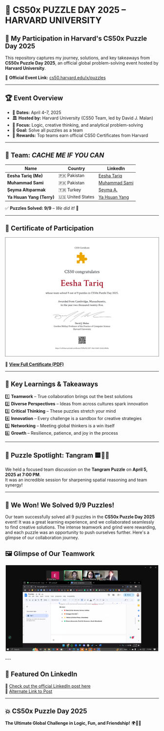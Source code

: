 # 🧩 CS50x PUZZLE DAY 2025 – HARVARD UNIVERSITY

## 🚀 My Participation in **Harvard's CS50x Puzzle Day 2025**

This repository captures my journey, solutions, and key takeaways from **CS50x Puzzle Day 2025**, an official global problem-solving event hosted by **Harvard University**.

🔗 **Official Event Link:** [cs50.harvard.edu/x/puzzles](https://cs50.harvard.edu/x/puzzles)

---

## 🏆 Event Overview

- 📅 **Dates:** April 4–7, 2025  
- 🏛️ **Hosted by:** Harvard University (CS50 Team, led by David J. Malan)  
- 🧠 **Focus:** Logic, creative thinking, and analytical problem-solving  
- 🎯 **Goal:** Solve all puzzles as a team  
- 🏅 **Rewards:** Top teams earn official CS50 Certificates from Harvard

---

## 👥 Team: *CACHE ME IF YOU CAN*  

| Name | Country | LinkedIn |
|------|---------|----------|
| **Eesha Tariq (Me)** | 🇵🇰 Pakistan | [Eesha Tariq](https://www.linkedin.com/in/esha-tariqdev/) |
| **Muhammad Sami** | 🇵🇰 Pakistan | [Muhammad Sami](https://www.linkedin.com/in/muhamadsami/) |
| **Şeyma Altıparmak** | 🇹🇷 Turkey | [Şeyma A.](https://www.linkedin.com/in/seyma-altiparmak/) |
| **Ya Hsuan Yang (Terry)** | 🇺🇸 United States | [Ya Hsuan Yang](https://www.linkedin.com/in/yahsuan-yang-terry/) |

✅ **Puzzles Solved: 9/9** – *We did it!* 🎉

---

## 📜 Certificate of Participation

![CS50x Puzzle Day 2025 Certificate](CS50x%20Puzzle%20Day%202025.png)

🔗 **[View Full Certificate (PDF)](https://certificates.cs50.io/929be942-8f17-40a3-b560-12c8c2c0b18a.pdf?size=letter)**

---

## 🧠 Key Learnings & Takeaways

1️⃣ **Teamwork** – True collaboration brings out the best solutions  
2️⃣ **Diverse Perspectives** – Ideas from across cultures spark innovation  
3️⃣ **Critical Thinking** – These puzzles stretch your mind  
4️⃣ **Innovation** – Every challenge is a sandbox for creative strategies  
5️⃣ **Networking** – Meeting global thinkers is a win itself  
6️⃣ **Growth** – Resilience, patience, and joy in the process

---

## 🧩 Puzzle Spotlight: Tangram 🟦🔺🔲

We held a focused team discussion on the **Tangram Puzzle** on **April 5, 2025 at 7:00 PM**.  
It was an incredible session for sharpening spatial reasoning and team synergy!

---

## 💪 We Won! We Solved 9/9 Puzzles!

Our team successfully solved all 9 puzzles in the **CS50x Puzzle Day 2025** event! It was a great learning experience, and we collaborated seamlessly to find creative solutions. The intense teamwork and grind were rewarding, and each puzzle was an opportunity to push ourselves further. Here's a glimpse of our collaboration journey.

## 🖼️ Glimpse of Our Teamwork

<p align="center">
  <img src="Screenshot (518).png" alt="Screenshot" width="500"/>
</p>
---

## 🔗 Featured On LinkedIn

📣 [Check out the official LinkedIn post here](https://www.linkedin.com/feed/update/urn:li:activity:7314299663879221248/)  
📢 [Alternate Link to Post](https://www.linkedin.com/posts/esha-tariqdev_cs50-puzzleday-problemsolving-activity-7314299663879221248-wS5h)

---

## 💥 CS50x Puzzle Day 2025  
**The Ultimate Global Challenge in Logic, Fun, and Friendship!** 🌍🧠🎉
